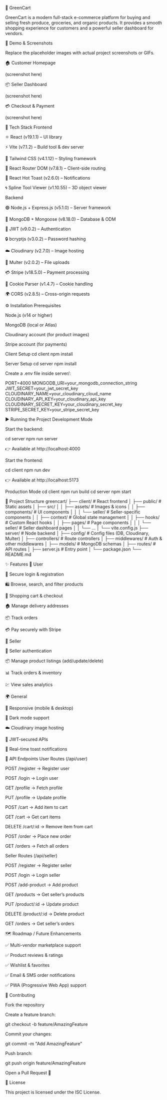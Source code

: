 🌱 GreenCart

GreenCart is a modern full-stack e-commerce platform for buying and selling fresh produce, groceries, and organic products.
It provides a smooth shopping experience for customers and a powerful seller dashboard for vendors.

🎥 Demo & Screenshots

Replace the placeholder images with actual project screenshots or GIFs.

🏠 Customer Homepage

(screenshot here)

📦 Seller Dashboard

(screenshot here)

💳 Checkout & Payment

(screenshot here)

🚀 Tech Stack
Frontend

⚛️ React (v19.1.1) – UI library

⚡ Vite (v7.1.2) – Build tool & dev server

🎨 Tailwind CSS (v4.1.12) – Styling framework

🔗 React Router DOM (v7.8.1) – Client-side routing

🔔 React Hot Toast (v2.6.0) – Notifications

🌀 Spline Tool Viewer (v1.10.55) – 3D object viewer

Backend

🟢 Node.js + Express.js (v5.1.0) – Server framework

🍃 MongoDB + Mongoose (v8.18.0) – Database & ODM

🔑 JWT (v9.0.2) – Authentication

🔒 bcryptjs (v3.0.2) – Password hashing

☁️ Cloudinary (v2.7.0) – Image hosting

📂 Multer (v2.0.2) – File uploads

💳 Stripe (v18.5.0) – Payment processing

🍪 Cookie Parser (v1.4.7) – Cookie handling

🌍 CORS (v2.8.5) – Cross-origin requests

⚙️ Installation
Prerequisites

Node.js (v14 or higher)

MongoDB (local or Atlas)

Cloudinary account (for product images)

Stripe account (for payments)

Client Setup
cd client
npm install

Server Setup
cd server
npm install


Create a .env file inside server/:

PORT=4000
MONGODB_URI=your_mongodb_connection_string
JWT_SECRET=your_jwt_secret_key
CLOUDINARY_NAME=your_cloudinary_cloud_name
CLOUDINARY_API_KEY=your_cloudinary_api_key
CLOUDINARY_SECRET_KEY=your_cloudinary_secret_key
STRIPE_SECRET_KEY=your_stripe_secret_key

▶️ Running the Project
Development Mode

Start the backend:

cd server
npm run server


👉 Available at http://localhost:4000

Start the frontend:

cd client
npm run dev


👉 Available at http://localhost:5173

Production Mode
cd client
npm run build
cd server
npm start

📂 Project Structure
greencart/
├── client/               # React frontend
│   ├── public/           # Static assets
│   ├── src/
│   │   ├── assets/       # Images & icons
│   │   ├── components/   # UI components
│   │   │   └── seller/   # Seller-specific components
│   │   ├── context/      # Global state management
│   │   ├── hooks/        # Custom React hooks
│   │   ├── pages/        # Page components
│   │   │   └── seller/   # Seller dashboard pages
│   │   └── ...
│   └── vite.config.js
├── server/               # Node backend
│   ├── config/           # Config files (DB, Cloudinary, Multer)
│   ├── controllers/      # Route controllers
│   ├── middlewares/      # Auth & other middlewares
│   ├── models/           # MongoDB schemas
│   ├── routes/           # API routes
│   ├── server.js         # Entry point
│   └── package.json
└── README.md

✨ Features
👤 User

🔐 Secure login & registration

🛍️ Browse, search, and filter products

🛒 Shopping cart & checkout

🏠 Manage delivery addresses

📦 Track orders

💳 Pay securely with Stripe

🛒 Seller

🔐 Seller authentication

📦 Manage product listings (add/update/delete)

📊 Track orders & inventory

💹 View sales analytics

🌍 General

📱 Responsive (mobile & desktop)

🌙 Dark mode support

☁️ Cloudinary image hosting

🔑 JWT-secured APIs

🔔 Real-time toast notifications

📡 API Endpoints
User Routes (/api/user)

POST /register → Register user

POST /login → Login user

GET /profile → Fetch profile

PUT /profile → Update profile

POST /cart → Add item to cart

GET /cart → Get cart items

DELETE /cart/:id → Remove item from cart

POST /order → Place new order

GET /orders → Fetch all orders

Seller Routes (/api/seller)

POST /register → Register seller

POST /login → Login seller

POST /add-product → Add product

GET /products → Get seller’s products

PUT /product/:id → Update product

DELETE /product/:id → Delete product

GET /orders → Get seller’s orders

🗺 Roadmap / Future Enhancements

✅ Multi-vendor marketplace support

✅ Product reviews & ratings

✅ Wishlist & favorites

✅ Email & SMS order notifications

✅ PWA (Progressive Web App) support

🤝 Contributing

Fork the repository

Create a feature branch:

git checkout -b feature/AmazingFeature


Commit your changes:

git commit -m "Add AmazingFeature"


Push branch:

git push origin feature/AmazingFeature


Open a Pull Request 🎉

📜 License

This project is licensed under the ISC License.